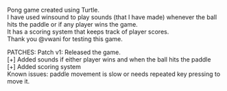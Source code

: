 Pong game created using Turtle.  
I have used winsound to play sounds (that I have made) whenever the ball hits the paddle or if any player wins the game.  
It has a scoring system that keeps track of player scores.  
Thank you @vwani for testing this game.  
  
PATCHES:
Patch v1:  Released the game.  
[+] Added sounds if either player wins and when the ball hits the paddle  
[+] Added scoring system  
Known issues: paddle movement is slow or needs repeated key pressing to move it.  
